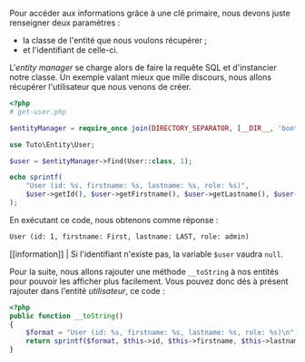 
Pour accéder aux informations grâce à une clé primaire, nous devons juste renseigner deux paramètres :

- la classe de l'entité que nous voulons récupérer ;
- et l'identifiant de celle-ci.

L'*entity manager* se charge alors de faire la requête SQL et d'instancier notre classe. Un exemple valant mieux que mille discours, nous allons récupérer l'utilisateur que nous venons de créer.

```php
<?php
# get-user.php

$entityManager = require_once join(DIRECTORY_SEPARATOR, [__DIR__, 'bootstrap.php']);

use Tuto\Entity\User;

$user = $entityManager->find(User::class, 1);

echo sprintf(
    "User (id: %s, firstname: %s, lastname: %s, role: %s)", 
    $user->getId(), $user->getFirstname(), $user->getLastname(), $user->getRole()
);
```

En exécutant ce code, nous obtenons comme réponse :

```txt
User (id: 1, firstname: First, lastname: LAST, role: admin)
```

[[information]]
| Si l'identifiant n'existe pas, la variable `$user` vaudra `null`.

Pour la suite, nous allons rajouter une méthode `__toString` à nos entités pour pouvoir les afficher plus facilement. Vous pouvez donc dés à présent rajouter dans l'entité *utilisateur*, ce code :

```php
<?php
public function __toString()
{
    $format = "User (id: %s, firstname: %s, lastname: %s, role: %s)\n";
    return sprintf($format, $this->id, $this->firstname, $this->lastname, $this->role);
}
```